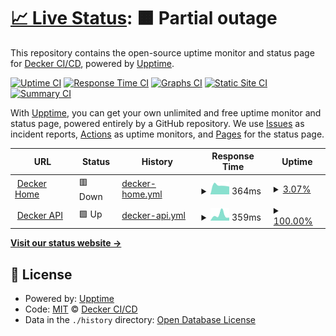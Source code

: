 # [📈 Live Status](https://deckerci.github.io/status-ci): <!--live status--> **🟧 Partial outage**

This repository contains the open-source uptime monitor and status page for [Decker CI/CD](www.deckerci.com), powered by [Upptime](https://github.com/upptime/upptime).

[![Uptime CI](https://github.com/deckerci/status-ci/workflows/Uptime%20CI/badge.svg)](https://github.com/deckerci/status-ci/actions?query=workflow%3A%22Uptime+CI%22)
[![Response Time CI](https://github.com/deckerci/status-ci/workflows/Response%20Time%20CI/badge.svg)](https://github.com/deckerci/status-ci/actions?query=workflow%3A%22Response+Time+CI%22)
[![Graphs CI](https://github.com/deckerci/status-ci/workflows/Graphs%20CI/badge.svg)](https://github.com/deckerci/status-ci/actions?query=workflow%3A%22Graphs+CI%22)
[![Static Site CI](https://github.com/deckerci/status-ci/workflows/Static%20Site%20CI/badge.svg)](https://github.com/deckerci/status-ci/actions?query=workflow%3A%22Static+Site+CI%22)
[![Summary CI](https://github.com/deckerci/status-ci/workflows/Summary%20CI/badge.svg)](https://github.com/deckerci/status-ci/actions?query=workflow%3A%22Summary+CI%22)

With [Upptime](https://upptime.js.org), you can get your own unlimited and free uptime monitor and status page, powered entirely by a GitHub repository. We use [Issues](https://github.com/deckerci/status-ci/issues) as incident reports, [Actions](https://github.com/deckerci/status-ci/actions) as uptime monitors, and [Pages](https://deckerci.github.io/status-ci) for the status page.

<!--start: status pages-->
<!-- This summary is generated by Upptime (https://github.com/upptime/upptime) -->
<!-- Do not edit this manually, your changes will be overwritten -->
<!-- prettier-ignore -->
| URL | Status | History | Response Time | Uptime |
| --- | ------ | ------- | ------------- | ------ |
| <img alt="" src="https://favicons.githubusercontent.com/derailed.one" height="13"> [Decker Home](https://derailed.one) | 🟥 Down | [decker-home.yml](https://github.com/deckerci/status-ci/commits/HEAD/history/decker-home.yml) | <details><summary><img alt="Response time graph" src="./graphs/decker-home/response-time-week.png" height="20"> 364ms</summary><br><a href="https://deckerci.github.io/status-ci/history/decker-home"><img alt="Response time 364" src="https://img.shields.io/endpoint?url=https%3A%2F%2Fraw.githubusercontent.com%2Fdeckerci%2Fstatus-ci%2FHEAD%2Fapi%2Fdecker-home%2Fresponse-time.json"></a><br><a href="https://deckerci.github.io/status-ci/history/decker-home"><img alt="24-hour response time 364" src="https://img.shields.io/endpoint?url=https%3A%2F%2Fraw.githubusercontent.com%2Fdeckerci%2Fstatus-ci%2FHEAD%2Fapi%2Fdecker-home%2Fresponse-time-day.json"></a><br><a href="https://deckerci.github.io/status-ci/history/decker-home"><img alt="7-day response time 364" src="https://img.shields.io/endpoint?url=https%3A%2F%2Fraw.githubusercontent.com%2Fdeckerci%2Fstatus-ci%2FHEAD%2Fapi%2Fdecker-home%2Fresponse-time-week.json"></a><br><a href="https://deckerci.github.io/status-ci/history/decker-home"><img alt="30-day response time 364" src="https://img.shields.io/endpoint?url=https%3A%2F%2Fraw.githubusercontent.com%2Fdeckerci%2Fstatus-ci%2FHEAD%2Fapi%2Fdecker-home%2Fresponse-time-month.json"></a><br><a href="https://deckerci.github.io/status-ci/history/decker-home"><img alt="1-year response time 364" src="https://img.shields.io/endpoint?url=https%3A%2F%2Fraw.githubusercontent.com%2Fdeckerci%2Fstatus-ci%2FHEAD%2Fapi%2Fdecker-home%2Fresponse-time-year.json"></a></details> | <details><summary><a href="https://deckerci.github.io/status-ci/history/decker-home">3.07%</a></summary><a href="https://deckerci.github.io/status-ci/history/decker-home"><img alt="All-time uptime 3.07%" src="https://img.shields.io/endpoint?url=https%3A%2F%2Fraw.githubusercontent.com%2Fdeckerci%2Fstatus-ci%2FHEAD%2Fapi%2Fdecker-home%2Fuptime.json"></a><br><a href="https://deckerci.github.io/status-ci/history/decker-home"><img alt="24-hour uptime 3.07%" src="https://img.shields.io/endpoint?url=https%3A%2F%2Fraw.githubusercontent.com%2Fdeckerci%2Fstatus-ci%2FHEAD%2Fapi%2Fdecker-home%2Fuptime-day.json"></a><br><a href="https://deckerci.github.io/status-ci/history/decker-home"><img alt="7-day uptime 3.07%" src="https://img.shields.io/endpoint?url=https%3A%2F%2Fraw.githubusercontent.com%2Fdeckerci%2Fstatus-ci%2FHEAD%2Fapi%2Fdecker-home%2Fuptime-week.json"></a><br><a href="https://deckerci.github.io/status-ci/history/decker-home"><img alt="30-day uptime 3.07%" src="https://img.shields.io/endpoint?url=https%3A%2F%2Fraw.githubusercontent.com%2Fdeckerci%2Fstatus-ci%2FHEAD%2Fapi%2Fdecker-home%2Fuptime-month.json"></a><br><a href="https://deckerci.github.io/status-ci/history/decker-home"><img alt="1-year uptime 3.07%" src="https://img.shields.io/endpoint?url=https%3A%2F%2Fraw.githubusercontent.com%2Fdeckerci%2Fstatus-ci%2FHEAD%2Fapi%2Fdecker-home%2Fuptime-year.json"></a></details>
| <img alt="" src="https://favicons.githubusercontent.com/derailed.one" height="13"> [Decker API](https://derailed.one/api) | 🟩 Up | [decker-api.yml](https://github.com/deckerci/status-ci/commits/HEAD/history/decker-api.yml) | <details><summary><img alt="Response time graph" src="./graphs/decker-api/response-time-week.png" height="20"> 359ms</summary><br><a href="https://deckerci.github.io/status-ci/history/decker-api"><img alt="Response time 359" src="https://img.shields.io/endpoint?url=https%3A%2F%2Fraw.githubusercontent.com%2Fdeckerci%2Fstatus-ci%2FHEAD%2Fapi%2Fdecker-api%2Fresponse-time.json"></a><br><a href="https://deckerci.github.io/status-ci/history/decker-api"><img alt="24-hour response time 359" src="https://img.shields.io/endpoint?url=https%3A%2F%2Fraw.githubusercontent.com%2Fdeckerci%2Fstatus-ci%2FHEAD%2Fapi%2Fdecker-api%2Fresponse-time-day.json"></a><br><a href="https://deckerci.github.io/status-ci/history/decker-api"><img alt="7-day response time 359" src="https://img.shields.io/endpoint?url=https%3A%2F%2Fraw.githubusercontent.com%2Fdeckerci%2Fstatus-ci%2FHEAD%2Fapi%2Fdecker-api%2Fresponse-time-week.json"></a><br><a href="https://deckerci.github.io/status-ci/history/decker-api"><img alt="30-day response time 359" src="https://img.shields.io/endpoint?url=https%3A%2F%2Fraw.githubusercontent.com%2Fdeckerci%2Fstatus-ci%2FHEAD%2Fapi%2Fdecker-api%2Fresponse-time-month.json"></a><br><a href="https://deckerci.github.io/status-ci/history/decker-api"><img alt="1-year response time 359" src="https://img.shields.io/endpoint?url=https%3A%2F%2Fraw.githubusercontent.com%2Fdeckerci%2Fstatus-ci%2FHEAD%2Fapi%2Fdecker-api%2Fresponse-time-year.json"></a></details> | <details><summary><a href="https://deckerci.github.io/status-ci/history/decker-api">100.00%</a></summary><a href="https://deckerci.github.io/status-ci/history/decker-api"><img alt="All-time uptime 100.00%" src="https://img.shields.io/endpoint?url=https%3A%2F%2Fraw.githubusercontent.com%2Fdeckerci%2Fstatus-ci%2FHEAD%2Fapi%2Fdecker-api%2Fuptime.json"></a><br><a href="https://deckerci.github.io/status-ci/history/decker-api"><img alt="24-hour uptime 100.00%" src="https://img.shields.io/endpoint?url=https%3A%2F%2Fraw.githubusercontent.com%2Fdeckerci%2Fstatus-ci%2FHEAD%2Fapi%2Fdecker-api%2Fuptime-day.json"></a><br><a href="https://deckerci.github.io/status-ci/history/decker-api"><img alt="7-day uptime 100.00%" src="https://img.shields.io/endpoint?url=https%3A%2F%2Fraw.githubusercontent.com%2Fdeckerci%2Fstatus-ci%2FHEAD%2Fapi%2Fdecker-api%2Fuptime-week.json"></a><br><a href="https://deckerci.github.io/status-ci/history/decker-api"><img alt="30-day uptime 100.00%" src="https://img.shields.io/endpoint?url=https%3A%2F%2Fraw.githubusercontent.com%2Fdeckerci%2Fstatus-ci%2FHEAD%2Fapi%2Fdecker-api%2Fuptime-month.json"></a><br><a href="https://deckerci.github.io/status-ci/history/decker-api"><img alt="1-year uptime 100.00%" src="https://img.shields.io/endpoint?url=https%3A%2F%2Fraw.githubusercontent.com%2Fdeckerci%2Fstatus-ci%2FHEAD%2Fapi%2Fdecker-api%2Fuptime-year.json"></a></details>

<!--end: status pages-->

[**Visit our status website →**](https://deckerci.github.io/status-ci)

## 📄 License

- Powered by: [Upptime](https://github.com/upptime/upptime)
- Code: [MIT](./LICENSE) © [Decker CI/CD](www.deckerci.com)
- Data in the `./history` directory: [Open Database License](https://opendatacommons.org/licenses/odbl/1-0/)

